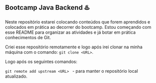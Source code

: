 ## Bootcamp Java Backend ♨️

Neste repositório estarei colocando conteúdos que forem aprendidos e colocados em prática ao decorrer do bootcamp.
Estou começando com esse README para organizar as atividades e já botar em prática conhecimentos de Git.

Criei esse repositório remotamente e logo após irei clonar na minha máquina com o comando: `git clone <URL>`.

Logo após os seguintes comandos:

`git remote add upstream <URL> ` - para manter o repositório local atualizado. 
